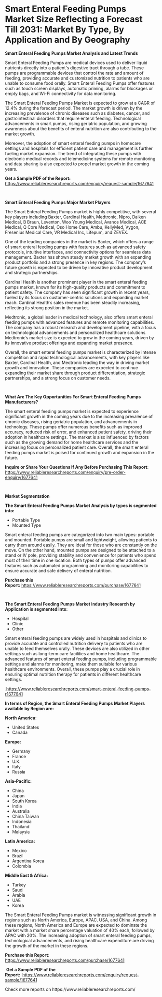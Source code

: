 <p><h1>Smart Enteral Feeding Pumps Market Size Reflecting a Forecast Till 2031: Market By Type, By Application and By Geography</h1></p><p><strong>Smart Enteral Feeding Pumps Market Analysis and Latest Trends</strong></p>
<p><p>Smart Enteral Feeding Pumps are medical devices used to deliver liquid nutrients directly into a patient's digestive tract through a tube. These pumps are programmable devices that control the rate and amount of feeding, providing accurate and customized nutrition to patients who are unable to consume food orally. Smart Enteral Feeding Pumps offer features such as touch screen displays, automatic priming, alarms for blockages or empty bags, and Wi-Fi connectivity for data monitoring.</p><p>The Smart Enteral Feeding Pumps Market is expected to grow at a CAGR of 12.4% during the forecast period. The market growth is driven by the increasing prevalence of chronic diseases such as diabetes, cancer, and gastrointestinal disorders that require enteral feeding. Technological advancements in smart pumps, rising geriatric population, and growing awareness about the benefits of enteral nutrition are also contributing to the market growth.</p><p>Moreover, the adoption of smart enteral feeding pumps in homecare settings and hospitals for efficient patient care and management is further fueling market expansion. The trend of integrating these pumps with electronic medical records and telemedicine systems for remote monitoring and data sharing is also expected to propel market growth in the coming years.</p></p>
<p><strong>Get a Sample PDF of the Report:&nbsp;</strong> <a href="https://www.reliableresearchreports.com/enquiry/request-sample/1677641">https://www.reliableresearchreports.com/enquiry/request-sample/1677641</a></p>
<p>&nbsp;</p>
<p><strong>Smart Enteral Feeding Pumps Major Market Players</strong></p>
<p><p>The Smart Enteral Feeding Pumps market is highly competitive, with several key players including Baxter, Cardinal Health, Medtronic, Nipro, Daiken Medical, B Braun, Leventon, Woo Young Medical, Avanos Medical, ACE Medical, Q Core Medical, Oso Home Care, Ambu, KellyMed, Vygon, Fresenius Medical Care, VR Medical Inc, Lifepum, and ZEVEX.</p><p>One of the leading companies in the market is Baxter, which offers a range of smart enteral feeding pumps with features such as advanced safety protocols, intuitive interfaces, and connectivity options for seamless data management. Baxter has shown steady market growth with an expanding product portfolio and a strong presence in key regions. The company’s future growth is expected to be driven by innovative product development and strategic partnerships.</p><p>Cardinal Health is another prominent player in the smart enteral feeding pumps market, known for its high-quality products and commitment to patient safety. The company has seen significant growth in recent years, fueled by its focus on customer-centric solutions and expanding market reach. Cardinal Health’s sales revenue has been steadily increasing, reflecting its strong position in the market.</p><p>Medtronic, a global leader in medical technology, also offers smart enteral feeding pumps with advanced features and remote monitoring capabilities. The company has a robust research and development pipeline, with a focus on technological advancements and personalized healthcare solutions. Medtronic’s market size is expected to grow in the coming years, driven by its innovative product offerings and expanding market presence.</p><p>Overall, the smart enteral feeding pumps market is characterized by intense competition and rapid technological advancements, with key players like Baxter, Cardinal Health, and Medtronic leading the way in driving market growth and innovation. These companies are expected to continue expanding their market share through product differentiation, strategic partnerships, and a strong focus on customer needs.</p></p>
<p>&nbsp;</p>
<p><strong>What Are The Key Opportunities For Smart Enteral Feeding Pumps Manufacturers?</strong></p>
<p><p>The smart enteral feeding pumps market is expected to experience significant growth in the coming years due to the increasing prevalence of chronic diseases, rising geriatric population, and advancements in technology. These pumps offer numerous benefits such as improved accuracy, reduced risk of error, and enhanced patient safety, driving their adoption in healthcare settings. The market is also influenced by factors such as the growing demand for home healthcare services and the increasing focus on personalized patient care. Overall, the smart enteral feeding pumps market is poised for continued growth and expansion in the future.</p></p>
<p><strong>Inquire or Share Your Questions If Any Before Purchasing This Report:</strong> <a href="https://www.reliableresearchreports.com/enquiry/pre-order-enquiry/1677641">https://www.reliableresearchreports.com/enquiry/pre-order-enquiry/1677641</a></p>
<p>&nbsp;</p>
<p><strong>Market Segmentation</strong></p>
<p><strong>The Smart Enteral Feeding Pumps Market Analysis by types is segmented into:</strong></p>
<p><ul><li>Portable Type</li><li>Mounted Type</li></ul></p>
<p><p>Smart enteral feeding pumps are categorized into two main types: portable and mounted. Portable pumps are small and lightweight, allowing patients to carry them around easily. They are ideal for those who are constantly on the move. On the other hand, mounted pumps are designed to be attached to a stand or IV pole, providing stability and convenience for patients who spend most of their time in one location. Both types of pumps offer advanced features such as automated programming and monitoring capabilities to ensure accurate and safe delivery of enteral nutrition.</p></p>
<p><strong>Purchase this Report:&nbsp;</strong><a href="https://www.reliableresearchreports.com/purchase/1677641">https://www.reliableresearchreports.com/purchase/1677641</a></p>
<p>&nbsp;</p>
<p><strong>The Smart Enteral Feeding Pumps Market Industry Research by Application is segmented into:</strong></p>
<p><ul><li>Hospital</li><li>Clinic</li><li>Other</li></ul></p>
<p><p>Smart enteral feeding pumps are widely used in hospitals and clinics to provide accurate and controlled nutrition delivery to patients who are unable to feed themselves orally. These devices are also utilized in other settings such as long-term care facilities and home healthcare. The advanced features of smart enteral feeding pumps, including programmable settings and alarms for monitoring, make them suitable for various healthcare environments. Overall, these pumps play a crucial role in ensuring optimal nutrition therapy for patients in different healthcare settings.</p></p>
<p><a href="https://www.reliableresearchreports.com/smart-enteral-feeding-pumps-r1677641">&nbsp;https://www.reliableresearchreports.com/smart-enteral-feeding-pumps-r1677641</a></p>
<p><strong>In terms of Region, the Smart Enteral Feeding Pumps Market Players available by Region are:</strong></p>
<p>
    <p> <strong> North America: </strong>
        <ul>
            <li>United States</li>
            <li>Canada</li>
        </ul>
        </p> 
    <p> <strong> Europe: </strong>
        <ul>
            <li>Germany</li>
            <li>France</li>
            <li>U.K.</li>
            <li>Italy</li>
            <li>Russia</li>
        </ul>
        </p> 
    <p> <strong> Asia-Pacific: </strong>
        <ul>
            <li>China</li>
            <li>Japan</li>
            <li>South Korea</li>
            <li>India</li>
            <li>Australia</li>
            <li>China Taiwan</li>
            <li>Indonesia</li>
            <li>Thailand</li>
            <li>Malaysia</li>
        </ul>
        </p> 
    <p> <strong> Latin America: </strong>
        <ul>
            <li>Mexico</li>
            <li>Brazil</li>
            <li>Argentina Korea</li>
            <li>Colombia</li>
        </ul>
        </p> 
    <p> <strong> Middle East & Africa: </strong>
        <ul>
            <li>Turkey</li>
            <li>Saudi</li>
            <li>Arabia</li>
            <li>UAE</li>
            <li>Korea</li>
        </ul>
    </p>
    </p>
<p><p>The Smart Enteral Feeding Pumps market is witnessing significant growth in regions such as North America, Europe, APAC, USA, and China. Among these regions, North America and Europe are expected to dominate the market with a market share percentage valuation of 40% each, followed by APAC with 20%. The increasing adoption of smart enteral feeding pumps, technological advancements, and rising healthcare expenditure are driving the growth of the market in these regions.</p></p>
<p><strong>Purchase this Report: </strong><a href="https://www.reliableresearchreports.com/purchase/1677641">https://www.reliableresearchreports.com/purchase/1677641</a></p>
<p>&nbsp;<strong>Get a Sample PDF of the Report:&nbsp;&nbsp;</strong><a href="https://www.reliableresearchreports.com/enquiry/request-sample/1677641">https://www.reliableresearchreports.com/enquiry/request-sample/1677641</a></p>
<p><strong></strong></p>
<p>Check more reports on https://www.reliableresearchreports.com/</p>